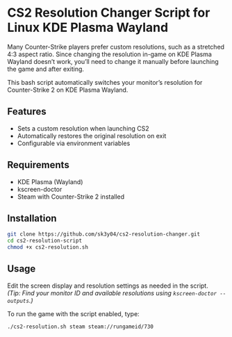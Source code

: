 # CS2 Resolution Changer Script for Linux KDE Plasma Wayland

Many Counter-Strike players prefer custom resolutions, such as a stretched 4:3 aspect ratio. Since changing the resolution in-game on KDE Plasma Wayland doesn’t work, you’ll need to change it manually before launching the game and after exiting.

This bash script automatically switches your monitor’s resolution for Counter-Strike 2 on KDE Plasma Wayland.

## Features
- Sets a custom resolution when launching CS2
- Automatically restores the original resolution on exit
- Configurable via environment variables

## Requirements
- KDE Plasma (Wayland)
- kscreen-doctor
- Steam with Counter-Strike 2 installed

## Installation
```bash
git clone https://github.com/sk3y04/cs2-resolution-changer.git
cd cs2-resolution-script
chmod +x cs2-resolution.sh
```

## Usage
Edit the screen display and resolution settings as needed in the script.  
*(Tip: Find your monitor ID and available resolutions using `kscreen-doctor --outputs`.)*

To run the game with the script enabled, type:
```bash
./cs2-resolution.sh steam steam://rungameid/730
```
